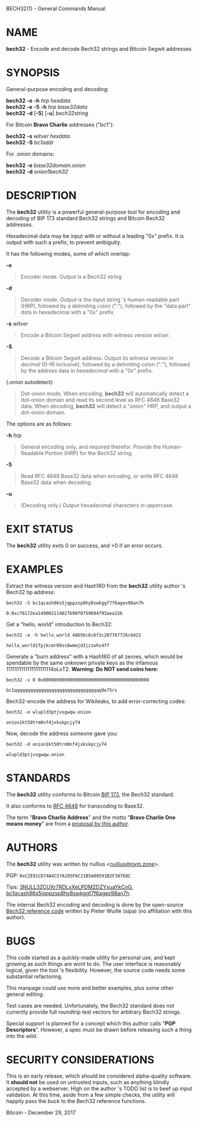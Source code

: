 BECH32(1) - General Commands Manual

# NAME

**bech32** - Encode and decode Bech32 strings and Bitcoin Segwit addresses

# SYNOPSIS

General-purpose encoding and decoding:

**bech32**
**-e**
**-h**&nbsp;*hrp*
*hexdata*  
**bech32**
**-e**
**-5**
**-h**&nbsp;*hrp*
*base32data*  
**bech32**
**-d**
\[**-5**]
\[**-u**]
*bech32string*

For Bitcoin
**Bravo Charlie**
addresses
("bc1"):

**bech32**
**-s**&nbsp;*witver*
*hexdata*  
**bech32**
**-S**
*bc1addr*

For .onion domains:

**bech32**
**-e**
*base32domain.onion*  
**bech32**
**-d**
*onion1bech32*

# DESCRIPTION

The
**bech32**
utility is a powerful general-purpose tool for encoding and decoding
of BIP 173 standard Bech32 strings and Bitcoin Bech32 addresses.

Hexadecimal data may be input with or without a leading
"0x"
prefix.
It is output with such a prefix, to prevent ambiguity.

It has the following modes, some of which overlap:

**-e**

> Encoder mode.
> Output is a Bech32 string.

**-d**

> Decoder mode.
> Output is the input string
> 's human-readable part
> (HRP),
> followed by a delimiting colon
> (":"),
> followed by the
> "data part"
> data in hexadecimal with a
> "0x"
> prefix.

**-s** *witver*

> Encode a Bitcoin Segwit address with witness version
> *witver*.

**-S**

> Decode a Bitcoin Segwit address.
> Output its witness version in
> *decimal*
> (0&#8211;16 inclusive),
> followed by a delimiting colon
> (":"),
> followed by the address data in
> *hexadecimal*
> with a
> "0x"
> prefix.

(.onion autodetect)

> Dot-onion mode.
> When encoding,
> **bech32**
> will automatically detect a dot-onion domain and read its second level
> as RFC 4648 Base32 data.
> When decoding,
> **bech32**
> will detect a
> "onion"
> HRP, and output a dot-onion domain.

The options are as follows:

**-h** *hrp*

> General encoding only, and required therefor.
> Provide the Human-Readable Portion
> (HRP)
> for the Bech32 string.

**-5**

> Read RFC 4648 Base32 data when encoding, or write RFC 4648 Base32 data
> when decoding.

**-u**

> (Decoding only.)
> Output hexadecimal characters in uppercase.

# EXIT STATUS

The **bech32** utility exits&#160;0 on success, and&#160;&gt;0 if an error occurs.

# EXAMPLES

Extract the witness version and Hash160 from the
**bech32**
utility author
's Bech32 tip address:

	bech32 -S bc1qcash96s5jqppzsp8hy8swkggf7f6agex98an7h

	0:0xc76172ea149002114027b90f0759084f93aea326

Get a
"hello, world"
introduction to Bech32:

	bech32 -e -h hello_world 48656c6c6f2c20776f726c6421

	hello_world1fpjkcmr09ss8wmmjd3jzzwhs4ff

Generate a
"burn address"
with a Hash160 of all zeroes, which would be spendable by the same unknown
private keys as the infamous 1111111111111111111114oLvT2.
**Warning:  Do NOT send coins here:**

	bech32 -s 0 0x0000000000000000000000000000000000000000

	bc1qqqqqqqqqqqqqqqqqqqqqqqqqqqqqqqqq9e75rs

Bech32-encode the address for Wikileaks, to add error-correcting codes:

	bech32 -e wlupld3ptjvsgwqw.onion

	onion1kt50trm0nf4jxkskpcjy74

Now, decode the address someone gave you:

	bech32 -d onion1kt50trm0nf4jxkskpcjy74

	wlupld3ptjvsgwqw.onion

# STANDARDS

The
**bech32**
utility conforms to Bitcoin
[BIP 173](https://github.com/bitcoin/bips/blob/master/bip-0173.mediawiki),
the Bech32 standard.

It also conforms to
[RFC 4648](https://tools.ietf.org/html/rfc4648)
for transcoding to Base32.

The term
"**Bravo Charlie Address**"
and the motto
"**Bravo Charlie One means money**"
are from a
[proposal by this author](https://lists.linuxfoundation.org/pipermail/bitcoin-dev/2017-December/015477.html).

# AUTHORS

The
**bech32**
utility was written by
nullius
&lt;[nullius@nym.zone](mailto:nullius@nym.zone)&gt;.

PGP:
`0xC2E91CD74A4C57A105F6C21B5A00591B2F307E0C`

Tips:
[3NULL3ZCUXr7RDLxXeLPDMZDZYxuaYkCnG](bitcoin:3NULL3ZCUXr7RDLxXeLPDMZDZYxuaYkCnG),
[bc1qcash96s5jqppzsp8hy8swkggf7f6agex98an7h](bitcoin:bc1qcash96s5jqppzsp8hy8swkggf7f6agex98an7h).

The internal Bech32 encoding and decoding is done by the open-source
[Bech32 reference code](https://github.com/sipa/bech32/tree/master/ref/c)
written by Pieter Wuille
(sipa)
(no affiliation with this author).

# BUGS

This code started as a quickly-made utility for personal use, and kept
growing as such things are wont to do.
The user interface is reasonably logical, given the tool
's flexibility.
However, the source code needs some substantial refactoring.

This manpage could use more and better examples, plus some other general
editing.

Test cases are needed.
Unfortunately, the Bech32 standard does not currently provide full roundtrip
test vectors for arbitrary Bech32 strings.

Special support is planned for a concept which this author calls
"**PGP Descriptors**".
However, a spec must be drawn before releasing such a thing into the wild.

# SECURITY CONSIDERATIONS

This is an early release, which should be considered alpha-quality software.
It
**should not**
be used on untrusted inputs, such as anything blindly accepted by a webserver.
High on the author
's TODO list is to beef up input validation.
At this time, aside from a few simple checks, the utility will happily
pass the buck to the Bech32 reference functions.

Bitcoin - December 29, 2017
